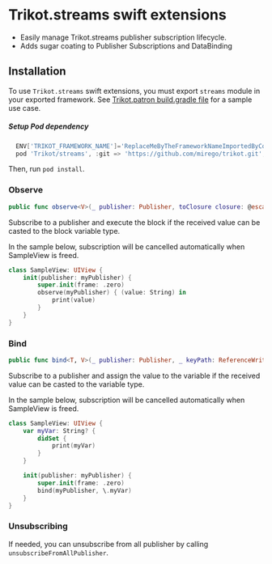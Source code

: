 # Trikot.streams swift extensions

- Easily manage Trikot.streams publisher subscription lifecycle. 
- Adds sugar coating to Publisher Subscriptions and DataBinding

## Installation
To use `Trikot.streams` swift extensions, you must export `streams` module in your exported framework. See [Trikot.patron build.gradle file](https://github.com/mirego/trikot.patron/blob/master/common/build.gradle.kts) for a sample use case.

##### Setup Pod dependency
```groovy
  ENV['TRIKOT_FRAMEWORK_NAME']='ReplaceMeByTheFrameworkNameImportedByCocoaPods'
  pod 'Trikot/streams', :git => 'https://github.com/mirego/trikot.git', :tag => properties['trikot_version']
```
Then, run `pod install`.

### Observe
```swift
public func observe<V>(_ publisher: Publisher, toClosure closure: @escaping ((V) -> Void))
```
Subscribe to a publisher and execute the block if the received value can be casted to the block variable type.

In the sample below, subscription will be cancelled automatically when SampleView is freed.

```swift
class SampleView: UIView {
    init(publisher: myPublisher) {
        super.init(frame: .zero)
        observe(myPublisher) { (value: String) in
            print(value)
        }        
    }
}
```

### Bind
```swift
public func bind<T, V>(_ publisher: Publisher, _ keyPath: ReferenceWritableKeyPath<T, V>)
```
Subscribe to a publisher and assign the value to the variable if the received value can be casted to the variable type. 

In the sample below, subscription will be cancelled automatically when SampleView is freed.

```swift
class SampleView: UIView {
    var myVar: String? {
        didSet {
            print(myVar)
        }
    }

    init(publisher: myPublisher) {
        super.init(frame: .zero)
        bind(myPublisher, \.myVar)
    }
}
```

### Unsubscribing
If needed, you can unsubscribe from all publisher by calling `unsubscribeFromAllPublisher`. 
